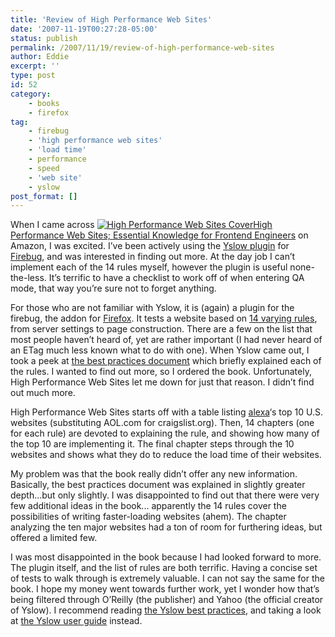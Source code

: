 ```yaml
---
title: 'Review of High Performance Web Sites'
date: '2007-11-19T00:27:28-05:00'
status: publish
permalink: /2007/11/19/review-of-high-performance-web-sites
author: Eddie
excerpt: ''
type: post
id: 52
category:
    - books
    - firefox
tag:
    - firebug
    - 'high performance web sites'
    - 'load time'
    - performance
    - speed
    - 'web site'
    - yslow
post_format: []
---
```

When I came across [![High Performance Web Sites Cover](http://www.oreilly.com/catalog/covers/9780596529307_cat.gif "High Performance Web Sites Cover")](http://www.oreilly.com/catalog/9780596529307/)[High Performance Web Sites; Essential Knowledge for Frontend Engineers](http://www.oreilly.com/catalog/9780596529307/) on Amazon, I was excited. I’ve been actively using the [Yslow plugin](http://developer.yahoo.com/yslow/) for [Firebug](http://www.getfirebug.com/), and was interested in finding out more. At the day job I can’t implement each of the 14 rules myself, however the plugin is useful none-the-less. It’s terrific to have a checklist to work off of when entering QA mode, that way you’re sure not to forget anything.

For those who are not familiar with Yslow, it is (again) a plugin for the firebug, the addon for [Firefox](http://www.mozilla.com). It tests a website based on [14 varying rules](http://developer.yahoo.com/performance/rules.html), from server settings to page construction. There are a few on the list that most people haven’t heard of, yet are rather important (I had never heard of an ETag much less known what to do with one). When Yslow came out, I took a peek at [the best practices document](http://developer.yahoo.com/performance/rules.html) which briefly explained each of the rules. I wanted to find out more, so I ordered the book. Unfortunately, High Performance Web Sites let me down for just that reason. I didn’t find out much more.

High Performance Web Sites starts off with a table listing [alexa](http://alexa.com/)‘s top 10 U.S. websites (substituting AOL.com for craigslist.org). Then, 14 chapters (one for each rule) are devoted to explaining the rule, and showing how many of the top 10 are implementing it. The final chapter steps through the 10 websites and shows what they do to reduce the load time of their websites.

My problem was that the book really didn’t offer any new information. Basically, the best practices document was explained in slightly greater depth...but only slightly. I was disappointed to find out that there were very few additional ideas in the book... apparently the 14 rules cover the possibilities of writing faster-loading websites (ahem). The chapter analyzing the ten major websites had a ton of room for furthering ideas, but offered a limited few.

I was most disappointed in the book because I had looked forward to more. The plugin itself, and the list of rules are both terrific. Having a concise set of tests to walk through is extremely valuable. I can not say the same for the book. I hope my money went towards further work, yet I wonder how that’s being filtered through O’Reilly (the publisher) and Yahoo (the official creator of Yslow). I recommend reading [the Yslow best practices](http://developer.yahoo.com/performance/rules.html), and taking a look at [the Yslow user guide](http://developer.yahoo.com/yslow/help/) instead.